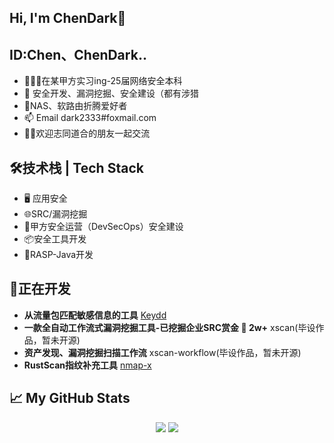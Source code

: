 ## Hi, I'm ChenDark👋

## ID:Chen、ChenDark..

- 👨🏽‍💻在某甲方实习ing-25届网络安全本科
- 🌱 安全开发、漏洞挖掘、安全建设（都有涉猎
- 🤔NAS、软路由折腾爱好者
- 📫 Email dark2333#foxmail.com
- :dancing_women:欢迎志同道合的朋友一起交流

## 🛠技术栈 | Tech Stack

- :desktop_computer: 应用安全
- 🌐SRC/漏洞挖掘
- :briefcase:甲方安全运营（DevSecOps）安全建设
- :package:安全工具开发
- :eyes:RASP-Java开发

## 🔧正在开发

- **从流量包匹配敏感信息的工具** [Keydd](https://github.com/YouChenJun/Keydd) 
- **一款全自动工作流式漏洞挖掘工具-已挖掘企业SRC赏金 :tada: 2w+**  xscan(毕设作品，暂未开源)
- **资产发现、漏洞挖掘扫描工作流** xscan-workflow(毕设作品，暂未开源)
- **RustScan指纹补充工具** [nmap-x](https://github.com/YouChenJun/nmap-x)


## 📈 My GitHub Stats

<p align = "center">
  <img src = "https://github-readme-stats.vercel.app/api?username=YouChenJun&show_icons=true&theme=tokyonight&line_height=27">
  <img src = "https://github-readme-stats.vercel.app/api/top-langs/?username=YouChenJun&theme=radical">
</p>
